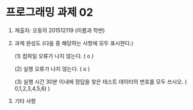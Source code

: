 ﻿# 프로그래밍 과제 02

1. 제출자: 오동의 201512119  (이름과 학번)

2. 과제 완성도 (다음 중 해당하는 사항에 모두 표시한다.)

	(1) 컴파일 오류가 나지 않는다. (  o  )
    
	(2) 실행 오류가 나지 않는다. ( o   )
    
	(3) 실행 시간 30분 이내에 정답을 찾은 테스트 데이터의 번호를 모두 쓰시오. (   0,1,2,3,4,5,6)                                                           )
    
3. 기타 사항 


